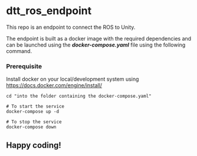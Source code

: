 # dtt_ros_endpoint

This repo is an endpoint to connect the ROS to Unity. 

The endpoint is built as a docker image with the required dependencies and can be launched using the **_docker-compose.yaml_** file using the following command. 

### Prerequisite
Install docker on your local/development system using https://docs.docker.com/engine/install/

```
cd "into the folder containing the docker-compose.yaml"

# To start the service
docker-compose up -d

# To stop the service
docker-compose down
```

##
## Happy coding!
